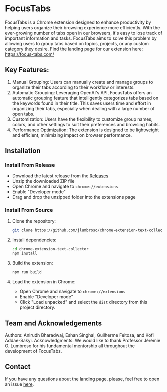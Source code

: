 # FocusTabs

FocusTabs is a Chrome extension designed to enhance productivity by helping users organize their browsing experience more efficiently. With the ever-growing number of tabs open in our browsers, it's easy to lose track of important information and tasks. FocusTabs aims to solve this problem by allowing users to group tabs based on topics, projects, or any custom category they desire. Find the landing page for our extension here: https://focus-tabs.com/

## Key Features:
1. Manual Grouping: Users can manually create and manage groups to organize their tabs according to their workflow or interests.
2. Automatic Grouping: Leveraging OpenAI's API, FocusTabs offers an automatic grouping feature that intelligently categorizes tabs based on the keywords found in their title. This saves users time and effort in organizing their tabs, especially when dealing with a large number of open tabs.
3. Customization: Users have the flexibility to customize group names, colors, and other settings to suit their preferences and browsing habits.
4. Performance Optimization: The extension is designed to be lightweight and efficient, minimizing impact on browser performance.

## Installation

### Install From Release

- Download the latest release from the [Releases](https://github.com/guifeitosabr/s24-team-09/releases)
- Unzip the downloaded ZIP file
- Open Chrome and navigate to `chrome://extensions`
- Enable "Developer mode"
- Drag and drop the unzipped folder into the extensions page

### Install From Source

1. Clone the repository:

   ```bash
   git clone https://github.com/jlumbroso/chrome-extension-text-collector
   ```

2. Install dependencies:

   ```bash
   cd chrome-extension-text-collector
   npm install
   ```

3. Build the extension:

   ```bash
   npm run build
   ```

4. Load the extension in Chrome:

   - Open Chrome and navigate to `chrome://extensions`
   - Enable "Developer mode"
   - Click "Load unpacked" and select the `dist` directory from this project directory.
  


## Team and Acknowledgements
Authors: Anirudh Bharadwaj, Eshan Singhal, Guilherme Feitosa, and Kofi Addae-Sakyi.
Acknowledgments: We would like to thank Professor Jérémie O. Lumbroso for his fundamental mentorship all throughout the development of FocusTabs.

## Contact
If you have any questions about the landing page, please, feel free to open an issue [here](https://github.com/guifeitosabr/s24-team-09/issues/new).

